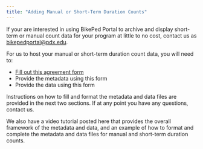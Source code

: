 ```yaml
---
title: "Adding Manual or Short-Term Duration Counts"
---
```


If your are interested in using BikePed Portal to archive and display short-term or manual count data for your program at little to no cost, contact us as bikepedportal@pdx.edu.  
  
For us to host your manual or short-term duration count data, you will need to:
* [Fill out this agreement form](https://forms.gle/RudtMPgexBsQMsqm9)
* Provide the metadata using this form
* Provide the data using this form
  
Instructions on how to fill and format the metadata and data files are provided in the next two sections. If at any point you have any questions, contact us.  
  
We also have a video tutorial posted here that provides the overall framework of the metadata and data, and an example of how to format and complete the metadata and data files for manual and short-term duration counts.